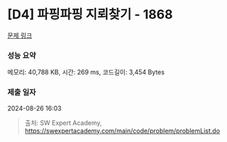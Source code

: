 # [D4] 파핑파핑 지뢰찾기 - 1868 

[문제 링크](https://swexpertacademy.com/main/code/problem/problemDetail.do?contestProbId=AV5LwsHaD1MDFAXc) 

### 성능 요약

메모리: 40,788 KB, 시간: 269 ms, 코드길이: 3,454 Bytes

### 제출 일자

2024-08-26 16:03



> 출처: SW Expert Academy, https://swexpertacademy.com/main/code/problem/problemList.do